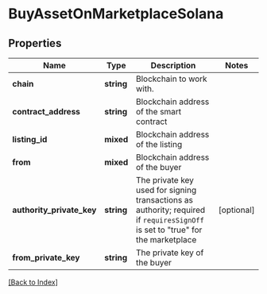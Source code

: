 # BuyAssetOnMarketplaceSolana

## Properties

Name | Type | Description | Notes
------------ | ------------- | ------------- | -------------
**chain** | **string** | Blockchain to work with. |
**contract_address** | **string** | Blockchain address of the smart contract |
**listing_id** | **mixed** | Blockchain address of the listing |
**from** | **mixed** | Blockchain address of the buyer |
**authority_private_key** | **string** | The private key used for signing transactions as authority; required if <code>requiresSignOff</code> is set to "true" for the marketplace | [optional]
**from_private_key** | **string** | The private key of the buyer |

[[Back to Index]](../index.md)
